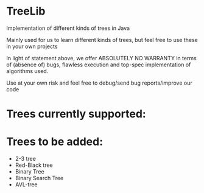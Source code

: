 # TreeLib
Implementation of different kinds of trees in Java

Mainly used for us to learn different kinds of trees, but feel free to use these in your own projects

In light of statement above, we offer ABSOLUTELY NO WARRANTY in terms of (absence of) bugs, flawless execution and top-spec implementation of algorithms used. 

Use at your own risk and feel free to debug/send bug reports/improve our code

# Trees currently supported:


# Trees to be added:
- 2-3 tree
- Red-Black tree
- Binary Tree
- Binary Search Tree
- AVL-tree
